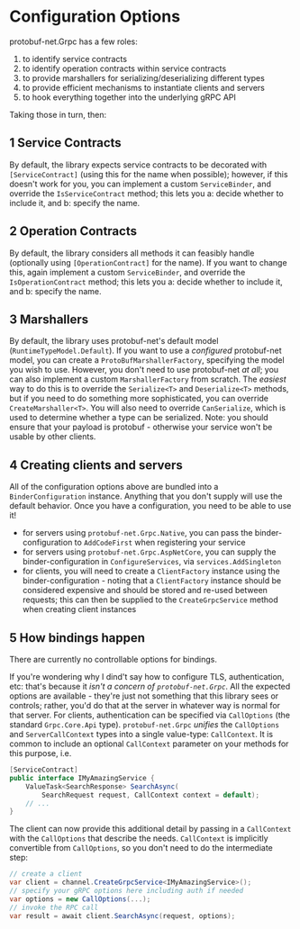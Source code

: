 # Configuration Options

protobuf-net.Grpc has a few roles:

1. to identify service contracts
2. to identify operation contracts within service contracts
3. to provide marshallers for serializing/deserializing different types
4. to provide efficient mechanisms to instantiate clients and servers
5. to hook everything together into the underlying gRPC API

Taking those in turn, then:

## 1 Service Contracts

By default, the library expects service contracts to be decorated with `[ServiceContract]` (using this for the name when possible); however, if this doesn't work for you,
you can implement a custom `ServiceBinder`, and override the `IsServiceContract` method; this lets you a: decide whether to include
it, and b: specify the name.

## 2 Operation Contracts

By default, the library considers all methods it can feasibly handle (optionally using `[OperationContract]` for the name). If you want to change this,
again implement a custom `ServiceBinder`, and override the `IsOperationContract` method; this lets you a: decide whether to include
it, and b: specify the name.

## 3 Marshallers

By default, the library uses protobuf-net's default model (`RuntimeTypeModel.Default`). If you want to use a *configured* protobuf-net model, you can
create a `ProtoBufMarshallerFactory`, specifying the model you wish to use. However, you don't need to use protobuf-net *at all*; you can also implement
a custom `MarshallerFactory` from scratch. The *easiest* way to do this is to override the `Serialize<T>` and `Deserialize<T>` methods, but if you need
to do something more sophisticated, you can override `CreateMarshaller<T>`. You will also need to override `CanSerialize`, which is used to determine
whether a type can be serialized. Note: you should ensure that your payload is protobuf - otherwise your service won't be usable by other clients.

## 4 Creating clients and servers

All of the configuration options above are bundled into a `BinderConfiguration` instance. Anything that you don't supply will use the default behavior.
Once you have a configuration, you need to be able to use it!

- for servers using `protobuf-net.Grpc.Native`, you can pass the binder-configuration to `AddCodeFirst` when registering your service
- for servers using `protobuf-net.Grpc.AspNetCore`, you can supply the binder-configuration in `ConfigureServices`, via `services.AddSingleton`
- for clients, you will need to create a `ClientFactory` instance using the binder-configuration - noting that a `ClientFactory` instance should be considered expensive
and should be stored and re-used between requests; this can then be supplied to the `CreateGrpcService` method when creating client instances

## 5 How bindings happen

There are currently no controllable options for bindings.

If you're wondering why I dind't say how to configure TLS, authentication, etc: that's because it *isn't a concern of `protobuf-net.Grpc`*. All the
expected options are available - they're just not something that this library sees or controls; rather, you'd do that at the server in whatever way
is normal for that server. For clients, authentication can be specified via `CallOptions` (the standard `Grpc.Core.Api` type). `protobuf-net.Grpc` *unifies*
the `CallOptions` and `ServerCallContext` types into a single value-type: `CallContext`. It is common to include an optional `CallContext` parameter
on your methods for this purpose, i.e.

``` c#
[ServiceContract]
public interface IMyAmazingService {
    ValueTask<SearchResponse> SearchAsync(
	    SearchRequest request, CallContext context = default);
    // ...
}
```

The client can now provide this additional detail by passing in a `CallContext` with the `CallOptions` that describe the needs. `CallContext` is implicitly
convertible from `CallOptions`, so you don't need to do the intermediate step:

``` c#
// create a client
var client = channel.CreateGrpcService<IMyAmazingService>();
// specify your gRPC options here including auth if needed
var options = new CallOptions(...);
// invoke the RPC call
var result = await client.SearchAsync(request, options);
```